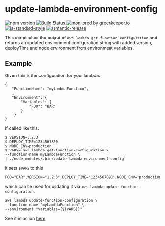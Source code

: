 # update-lambda-environment-config

[![npm version](https://img.shields.io/npm/v/@resourcefulhumans/update-lambda-environment-config.svg)](https://www.npmjs.com/package/@resourcefulhumans/update-lambda-environment-config)
[![Build Status](https://travis-ci.org/ResourcefulHumans/update-lambda-environment-config.svg?branch=master)](https://travis-ci.org/ResourcefulHumans/update-lambda-environment-config)
[![monitored by greenkeeper.io](https://img.shields.io/badge/greenkeeper.io-monitored-brightgreen.svg)](http://greenkeeper.io/) 
[![js-standard-style](https://img.shields.io/badge/code%20style-standard-brightgreen.svg)](http://standardjs.com/)
[![semantic-release](https://img.shields.io/badge/semver-semantic%20release-e10079.svg)](https://github.com/semantic-release/semantic-release)

This script takes the output of `aws lambda get-function-configuration` and returns an updated environment configuration string with added version, deployTime and node environment from environment variables.

## Example

Given this is the configuration for your lambda:
    
    { 
       "FunctionName": "myLambdaFunction", 
       … 
       "Environment": { 
           "Variables": { 
               "FOO": "BAR" 
           } 
        } 
    } 
    
If called like this:

    $ VERSION=1.2.3
    $ DEPLOY_TIME=1234567890
    $ NODE_ENV=production
    $ VARS=`aws lambda get-function-configuration \
    --function-name myLambdaFunction \
    | ./node_modules/.bin/update-lambda-environment-config`
    
it sets `$VARS` to this
    
    FOO="BAR",VERSION="1.2.3",DEPLOY_TIME="1234567890",NODE_ENV="production"

which can be used for updating it via `aws lambda update-function-configuration`:

    aws lambda update-function-configuration \
    --function-name "myLambdaFunction" \
    --environment "Variables={$(VARS)}"

See it in action [here](https://github.com/ResourcefulHumans/starhs-api-proxy-aws-lambda/blob/master/Makefile).
